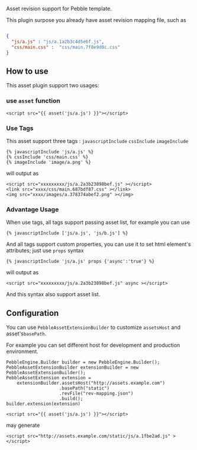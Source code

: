 Asset revision support for Pebble template.

This plugin surpose you already have asset revision mapping file, such as

```json

{
  "js/a.js" : "js/a.1a2b3c4d5e6f.js",
  "css/main.css" :  "css/main.7f8e9d0c.css"
}

```



## How to use

This asset plugin support two usages:

### use `asset` function

```
<script src="{{ asset('js/a.js') }}"></script>
```

### Use Tags

This asset support three tags : `javascriptInclude` `cssInclude` `imageInclude`

```
{% javascriptInclude 'js/a.js' %}
{% cssInclude 'css/main.css' %}
{% imageInclude 'image/a.png' %}

```

will output as

```
<script src="xxxxxxxxx/js/a.2a3b23898bef.js" ></script>
<link src="xxxx/css/main.687bdf87.css" ></link>
<img src="xxxx/images/a.378374abef2.png" ></img>
```

### Advantage Usage

When use tags, all tags support passing asset list, for example you can use

```
{% javascriptInclude ['js/a.js', 'js/b.js'] %}
```

And all tags support custom properties, you can use it to set html element's attributes; just use `props` syntax

```
{% javascriptInclude 'js/a.js' props {'async':'true'} %}
```

will output as

```
<script src="xxxxxxxxx/js/a.2a3b23898bef.js" async ></script>
```

And this syntax also support asset list.

## Configuration

You can use `PebbleAssetExtensionBuilder` to customize `assetsHost` and asset's`basePath`.

For example you can set different host for development and production environment.

```
PebbleEngine.Builder builder = new PebbleEngine.Builder();
PebbleAssetExtensionBuilder extensionBuilder = new PebbleAssetExtensionBuilder();
PebbleAssetExtension extension = 
    extensionBuilder.assetsHost("http://assets.example.com")
                    .basePath("static")
                    .revFile("rev-mapping.json")
                    .build();
builder.extension(extension)

<script src="{{ asset('js/a.js') }}"></script>
```

may generate 

```
<script src="http://assets.example.com/static/js/a.1fbe2ad.js" ></script>
```

